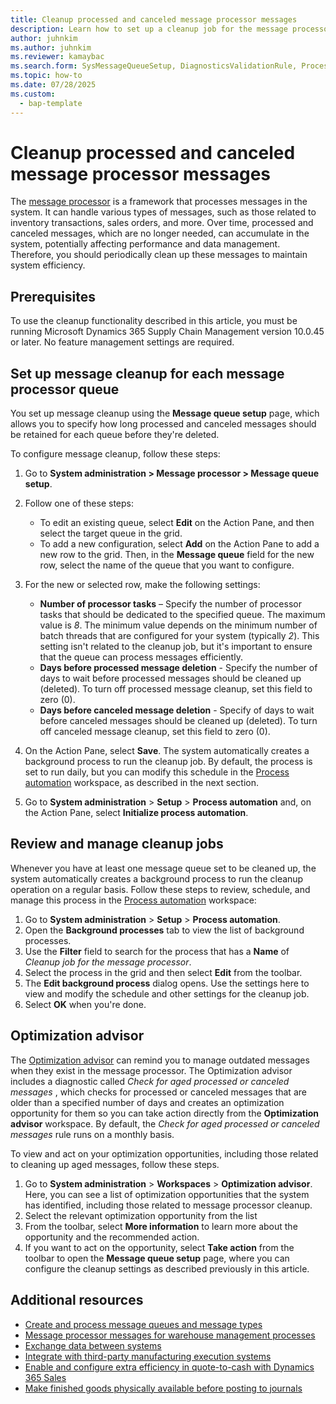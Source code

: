 ```yaml
---
title: Cleanup processed and canceled message processor messages
description: Learn how to set up a cleanup job for the message processor
author: juhnkim
ms.author: juhnkim
ms.reviewer: kamaybac
ms.search.form: SysMessageQueueSetup, DiagnosticsValidationRule, ProcessScheduleSeries
ms.topic: how-to
ms.date: 07/28/2025
ms.custom: 
  - bap-template
---
```


# Cleanup processed and canceled message processor messages

<!-- KFM: Who is the PM for this feature? We normally use the PM as the author in metadata. -->

The [message processor](message-processor.md) is a framework that processes messages in the system. It can handle various types of messages, such as those related to inventory transactions, sales orders, and more. Over time, processed and canceled messages, which are no longer needed, can accumulate in the system, potentially affecting performance and data management. Therefore, you should periodically clean up these messages to maintain system efficiency. <!-- KFM: I added this. Please confirm and enhance as needed. -->

## Prerequisites

To use the cleanup functionality described in this article, you must be running Microsoft Dynamics 365 Supply Chain Management version 10.0.45 or later. No feature management settings are required.

## Set up message cleanup for each message processor queue

You set up message cleanup using the **Message queue setup** page, which allows you to specify how long processed and canceled messages should be retained for each queue before they're deleted.

To configure message cleanup, follow these steps:

1. Go to **System administration \> Message processor \> Message queue setup**.
1. Follow one of these steps:
    - To edit an existing queue, select **Edit** on the Action Pane, and then select the target queue in the grid.
    - To add a new configuration, select **Add** on the Action Pane to add a new row to the grid. Then, in the **Message queue** field for the new row, select the name of the queue that you want to configure.

1. For the new or selected row, make the following settings:
    - **Number of processor tasks** – Specify the number of processor tasks that should be dedicated to the specified queue. The maximum value is *8*. The minimum value depends on the minimum number of batch threads that are configured for your system (typically *2*). This setting isn't related to the cleanup job, but it's important to ensure that the queue can process messages efficiently.
    - **Days before processed message deletion** - Specify the number of days to wait before processed messages should be cleaned up (deleted). To turn off processed message cleanup, set this field to zero (0).
    - **Days before canceled message deletion** - Specify of days to wait before canceled messages should be cleaned up (deleted). To turn off canceled message cleanup, set this field to zero (0).

1. On the Action Pane, select **Save**. The system automatically creates a background process to run the cleanup job. By default, the process is set to run daily, but you can modify this schedule in the [Process automation](../../fin-ops-core/fin-ops/sysadmin/process-automation.md) workspace, as described in the next section.
1. Go to **System administration** \> **Setup** \> **Process automation** and, on the Action Pane, select **Initialize process automation**. <!-- KFM: It doesn't seem like this step is needed. For me, the job was added automatically when I configured the queues and when I selected **Initialize process automation**, the system said automation was already initialized (as it will probably already be for almost all of our readers) -->

## Review and manage cleanup jobs

Whenever you have at least one message queue set to be cleaned up, the system automatically creates a background process to run the cleanup operation on a regular basis. Follow these steps to review, schedule, and manage this process in the [Process automation](../../fin-ops-core/fin-ops/sysadmin/process-automation.md) workspace:

1. Go to **System administration** \> **Setup** \> **Process automation**.
1. Open the **Background processes** tab to view the list of background processes.
1. Use the **Filter** field to search for the process that has a **Name** of *Cleanup job for the message processor*.
1. Select the process in the grid and then select **Edit** from the toolbar.
1. The **Edit background process** dialog opens. Use the settings here to view and modify the schedule and other settings for the cleanup job.
1. Select **OK** when you're done.

## Optimization advisor

The [Optimization advisor](../../fin-ops-core/fin-ops/sysadmin/optimization-advisor-overview.md) can remind you to manage outdated messages when they exist in the message processor. The Optimization advisor includes a diagnostic called *Check for aged processed or canceled messages*<!-- KFM: where do we see this name? --> , which checks for processed or canceled messages that are older than a specified number of days <!-- KFM: how many days? can we configure this? -->and creates an optimization opportunity for them so you can take action directly from the **Optimization advisor** workspace. By default<!-- KFM: Can we change this? How? -->, the *Check for aged processed or canceled messages* rule runs on a monthly basis.

To view and act on your optimization opportunities, including those related to cleaning up aged messages, follow these steps.

1. Go to **System administration** \> **Workspaces** \> **Optimization advisor**. Here, you can see a list of optimization opportunities that the system has identified, including those related to message processor cleanup.
1. Select the relevant optimization opportunity from the list <!-- KFM: please specify how to identify it by **Area** and **Optimization opportunity** values. -->
1. From the toolbar, select **More information** to learn more about the opportunity and the recommended action.
1. If you want to act on the opportunity, select **Take action** from the toolbar to open the **Message queue setup** page, where you can configure the cleanup settings as described previously in this article.

## Additional resources

- [Create and process message queues and message types](../supply-chain-dev/message-processor.md)
- [Message processor messages for warehouse management processes](warehouse-message-processor-messages.md)
- [Exchange data between systems](wms-only-mode-exchange-data.md)
- [Integrate with third-party manufacturing execution systems](../production-control/mes-integration.md)
- [Enable and configure extra efficiency in quote-to-cash with Dynamics 365 Sales](../../fin-ops-core/fin-ops/data-entities/add-efficiency-in-quote-to-cash-enable.md)
- [Make finished goods physically available before posting to journals](../production-control/deferred-posting.md)
